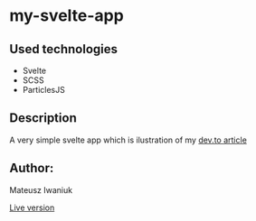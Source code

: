 # my-svelte-app

## Used technologies

- Svelte
- SCSS
- ParticlesJS

## Description

A very simple svelte app which is ilustration of my [dev.to article](https://dev.to/iwaniukooo11/localnetwork-configuring-cdn-libraries-global-styles-and-much-more-in-svelte-2d92)

## Author:

Mateusz Iwaniuk

[Live version](https://my-svelte-app.netlify.com/)
